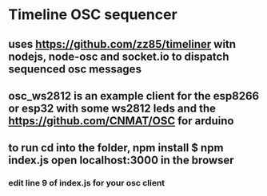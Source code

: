 # Timeline OSC sequencer

## uses https://github.com/zz85/timeliner witn nodejs, node-osc and socket.io to dispatch sequenced osc messages

## osc_ws2812 is an example client for the esp8266 or esp32 with some ws2812 leds and the https://github.com/CNMAT/OSC for arduino

## to run cd into the folder, npm install $ npm index.js open localhost:3000 in the browser

### edit line 9 of index.js for your osc client